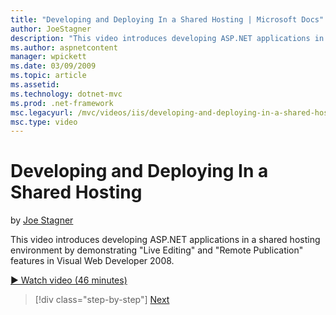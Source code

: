 ```yaml
---
title: "Developing and Deploying In a Shared Hosting | Microsoft Docs"
author: JoeStagner
description: "This video introduces developing ASP.NET applications in a shared hosting environment by demonstrating &quot;Live Editing&quot; and &quot;Remote Publication&..."
ms.author: aspnetcontent
manager: wpickett
ms.date: 03/09/2009
ms.topic: article
ms.assetid: 
ms.technology: dotnet-mvc
ms.prod: .net-framework
msc.legacyurl: /mvc/videos/iis/developing-and-deploying-in-a-shared-hosting
msc.type: video
---
```

Developing and Deploying In a Shared Hosting
====================
by [Joe Stagner](https://github.com/JoeStagner)

This video introduces developing ASP.NET applications in a shared hosting environment by demonstrating "Live Editing" and "Remote Publication" features in Visual Web Developer 2008.

[&#9654; Watch video (46 minutes)](https://channel9.msdn.com/Blogs/ASP-NET-Site-Videos/developing-and-deploying-in-a-shared-hosting)

>[!div class="step-by-step"]
[Next](working-with-iis7-deligated-admin.md)